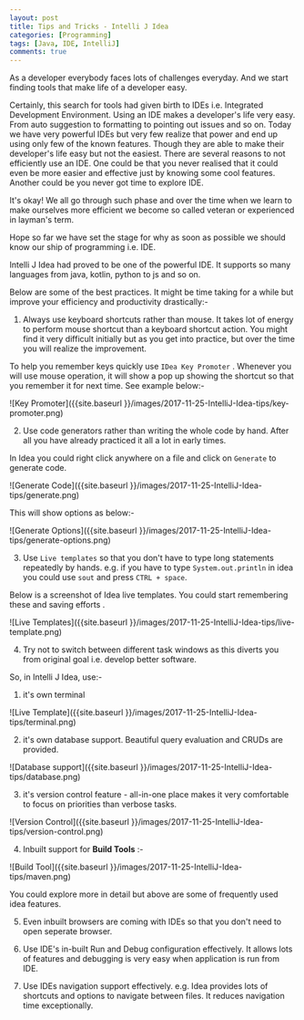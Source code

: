 ```yaml
---
layout: post
title: Tips and Tricks - Intelli J Idea
categories: [Programming]
tags: [Java, IDE, IntelliJ]
comments: true
---
```


As a developer everybody faces lots of challenges everyday. And we start finding tools that make life of a developer easy.

Certainly, this search for tools had given birth to IDEs i.e. Integrated Development Environment. Using an IDE makes a 
developer's life very easy. From auto suggestion to formatting to pointing out issues and so on. Today we have very powerful IDEs but very few realize that power
and end up using only few of the known features. Though they are able to make their developer's life easy but not the easiest. There are several reasons to not efficiently use an IDE.
One could be that you never realised that it could even be more easier and effective just by knowing some cool features. Another could be you never got time to explore IDE.

It's okay! We all go through such phase and over the time when we learn to make ourselves more efficient we become so called veteran or experienced in layman's term.

Hope so far we have set the stage for why as soon as possible we should know our ship of programming i.e. IDE. 

Intelli J Idea had proved to be one of the powerful IDE. It supports so many languages from java, kotlin, python to js and so on. 


Below are some of the best practices. It might be time taking for a while but improve your efficiency and productivity drastically:-


1. Always use keyboard shortcuts rather than mouse. It takes lot of energy to perform mouse shortcut than a keyboard shortcut action. You might find it very difficult initially but as you get into practice, but over the time
you will realize the improvement.

To help you remember keys quickly use `IDea Key Promoter` . Whenever you will use mouse operation, it will show a pop up showing the shortcut so that you remember it for next time. See example below:-

![Key Promoter]({{site.baseurl }}/images/2017-11-25-IntelliJ-Idea-tips/key-promoter.png)

2. Use code generators rather than writing the whole code by hand. After all you have already practiced it all a lot in early times.

In Idea you could right click anywhere on a file and click on `Generate` to generate code.

![Generate Code]({{site.baseurl }}/images/2017-11-25-IntelliJ-Idea-tips/generate.png)

This will show options as below:-

![Generate Options]({{site.baseurl }}/images/2017-11-25-IntelliJ-Idea-tips/generate-options.png)

3. Use `Live templates` so that you don't have to type long statements repeatedly by hands. e.g. if you have to 
type `System.out.println` in idea you could use `sout` and press `CTRL + space`.

Below is a screenshot of Idea live templates. You could start remembering these and saving efforts .

![Live Templates]({{site.baseurl }}/images/2017-11-25-IntelliJ-Idea-tips/live-template.png)

4. Try not to switch between different task windows as this diverts you from original goal i.e. develop better software.

So, in Intelli J Idea, use:-

1. it's own terminal

![Live Template]({{site.baseurl }}/images/2017-11-25-IntelliJ-Idea-tips/terminal.png)

2. it's own database support. Beautiful query evaluation and CRUDs are provided.

![Database support]({{site.baseurl }}/images/2017-11-25-IntelliJ-Idea-tips/database.png)

3. it's version control feature - all-in-one place makes it very comfortable to focus on priorities than verbose tasks.

![Version Control]({{site.baseurl }}/images/2017-11-25-IntelliJ-Idea-tips/version-control.png)

4. Inbuilt support for  **Build Tools** :-

![Build Tool]({{site.baseurl }}/images/2017-11-25-IntelliJ-Idea-tips/maven.png)

You could explore more in detail but above are some of frequently used idea features.

5. Even inbuilt browsers are coming with IDEs so that you don't need to open seperate browser.


6. Use IDE's in-built Run and Debug configuration effectively. It allows lots of features and debugging is very easy when application is run from IDE.


7. Use IDEs navigation support effectively. e.g. Idea provides lots of shortcuts and options to navigate between files. It reduces navigation time exceptionally.









